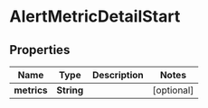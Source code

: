 

# AlertMetricDetailStart


## Properties

| Name | Type | Description | Notes |
|------------ | ------------- | ------------- | -------------|
|**metrics** | **String** |  |  [optional] |



